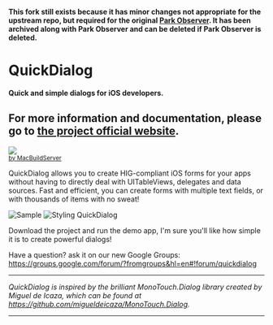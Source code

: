 **This fork still exists because it has minor changes not appropriate for the upstream repo, but required for the original
[Park Observer](https://github.com/AKROGIS/Observer).
It has been archived along with Park Observer and can be deleted if Park Observer is deleted.**

# QuickDialog

**Quick and simple dialogs for iOS developers.**

## For more information and documentation, please go to [the project official website](http://escoz.com/open-source/quickdialog).


<!-- MacBuildServer Install Button -->
<div class="macbuildserver-block">
    <a class="macbuildserver-button" href="http://macbuildserver.com/project/github/build/?xcode_project=QuickDialog.xcodeproj&amp;target=QuickDialogExample&amp;repo_url=git%3A%2F%2Fgithub.com%2Fescoz%2FQuickDialog.git&amp;build_conf=Release" target="_blank"><img src="http://com.macbuildserver.github.s3-website-us-east-1.amazonaws.com/button_up.png"/></a><br/><sup><a href="http://macbuildserver.com/" target="_blank">by MacBuildServer</a></sup>
</div>
<!-- MacBuildServer Install Button -->


QuickDialog allows you to create HIG-compliant iOS forms for your apps  without having to directly deal with UITableViews, delegates and data sources. Fast and efficient, you can create forms with multiple text fields, or with thousands of items with no sweat!

![Sample](https://github.com/escoz/QuickDialog/raw/master/other/quickdialog2.png "Sample")
![Styling QuickDialog](https://github.com/escoz/QuickDialog/raw/master/other/quickdialog3.png "Styling cells with QuickDialog")


Download the project and run the demo app, I'm sure you'll like how simple it is to create powerful dialogs!

Have a question? ask it on our new Google Groups: https://groups.google.com/forum/?fromgroups&hl=en#!forum/quickdialog


----------

*QuickDialog is inspired by the brilliant MonoTouch.Dialog library created by Miguel de Icaza, which can be found at https://github.com/migueldeicaza/MonoTouch.Dialog.*

----------
